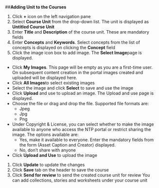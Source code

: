 ##**Adding Unit to the Courses**

1. Click **+** icon on the left navigation pane
1. Select **Course Unit** from the drop-down list. The unit is displayed as **Untitled Course Unit**
1. Enter **Title** and **Description** of the course unit. These are mandatory fields
1. Enter **Concepts** and **Keywords**. Select concepts from the list of concepts is displayed on clicking the **Concept** field
1. Click the image icon box to add image. The **Select Image**page is displayed.
- Click **My Images**. This page will be empty as you are a first-time user. On subsequent content creation in the portal images created and uploaded will be displayed here.
- Click **All Images**to select existing images	
- Select the image and click **Select** to save and use the image
- Click **Upload** and use to upload an image. The Upload and use page is displayed.
- Choose the file or drag and drop the file. Supported file formats are:
	- Jpeg
    - Jpg
    - Png
- Under Copyright & License, you can select whether to make the image available to anyone who access the NTP portal  or restrict sharing the image. The options available are:
    - Yes, make it available to everyone. Enter the mandatory fields from the form (Asset Caption and Creator) 		displayed.
    - No, don’t share with anyone
- Click **Upload and Use** to upload the image
1. Click **Update** to update the changes
1. Click **Save** tab on the header to save the course 
1. Click **Send for review** to send the created course unit for review
You can add collections, stories and worksheets under your course unit
